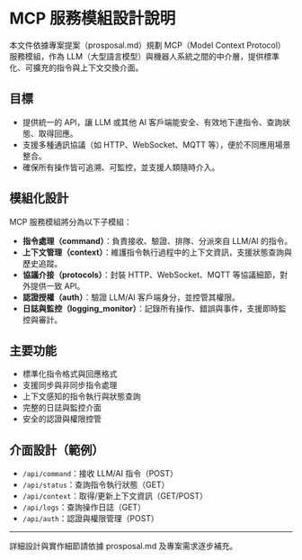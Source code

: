 # MCP 服務模組設計說明

本文件依據專案提案（prosposal.md）規劃 MCP（Model Context Protocol）服務模組，作為 LLM（大型語言模型）與機器人系統之間的中介層，提供標準化、可擴充的指令與上下文交換介面。

## 目標
- 提供統一的 API，讓 LLM 或其他 AI 客戶端能安全、有效地下達指令、查詢狀態、取得回應。
- 支援多種通訊協議（如 HTTP、WebSocket、MQTT 等），便於不同應用場景整合。
- 確保所有操作皆可追溯、可監控，並支援人類隨時介入。

## 模組化設計
MCP 服務模組將分為以下子模組：
- **指令處理（command）**：負責接收、驗證、排隊、分派來自 LLM/AI 的指令。
- **上下文管理（context）**：維護指令執行過程中的上下文資訊，支援狀態查詢與歷史追蹤。
- **協議介接（protocols）**：封裝 HTTP、WebSocket、MQTT 等協議細節，對外提供一致 API。
- **認證授權（auth）**：驗證 LLM/AI 客戶端身分，並控管其權限。
- **日誌與監控（logging_monitor）**：記錄所有操作、錯誤與事件，支援即時監控與審計。

## 主要功能
- 標準化指令格式與回應格式
- 支援同步與非同步指令處理
- 上下文感知的指令執行與狀態查詢
- 完整的日誌與監控介面
- 安全的認證與權限控管

## 介面設計（範例）
- `/api/command`：接收 LLM/AI 指令（POST）
- `/api/status`：查詢指令執行狀態（GET）
- `/api/context`：取得/更新上下文資訊（GET/POST）
- `/api/logs`：查詢操作日誌（GET）
- `/api/auth`：認證與權限管理（POST）

---
詳細設計與實作細節請依據 prosposal.md 及專案需求逐步補充。
